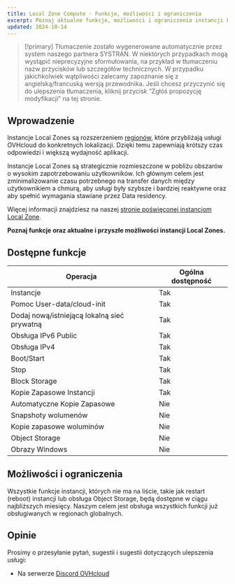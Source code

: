 ```yaml
---
title: Local Zone Compute - Funkcje, możliwości i ograniczenia
excerpt: Poznaj aktualne funkcje, możliwości i ograniczenia instancji Local Zones
updated: 2024-10-14
---
```


> [!primary]
> Tłumaczenie zostało wygenerowane automatycznie przez system naszego partnera SYSTRAN. W niektórych przypadkach mogą wystąpić nieprecyzyjne sformułowania, na przykład w tłumaczeniu nazw przycisków lub szczegółów technicznych. W przypadku jakichkolwiek wątpliwości zalecamy zapoznanie się z angielską/francuską wersją przewodnika. Jeśli chcesz przyczynić się do ulepszenia tłumaczenia, kliknij przycisk “Zgłóś propozycję modyfikacji” na tej stronie.
>

## Wprowadzenie

Instancje Local Zones są rozszerzeniem [regionów](/links/public-cloud/regions-pci), które przybliżają usługi OVHcloud do konkretnych lokalizacji. Dzięki temu zapewniają krótszy czas odpowiedzi i większą wydajność aplikacji.

Instancje Local Zones są strategicznie rozmieszczone w pobliżu obszarów o wysokim zapotrzebowaniu użytkowników. Ich głównym celem jest zminimalizowanie czasu potrzebnego na transfer danych między użytkownikiem a chmurą, aby usługi były szybsze i bardziej reaktywne oraz aby spełnić wymagania stawiane przez Data residency.

Więcej informacji znajdziesz na naszej [stronie poświęconej instancjom Local Zone](/links/public-cloud/local-zones/).

**Poznaj funkcje oraz aktualne i przyszłe możliwości instancji Local Zones.**

## Dostępne funkcje

| Operacja | Ogólna dostępność |
| --- | --- |
| Instancje | Tak |
| Pomoc User-data/cloud-init | Tak|
| Dodaj nową/istniejącą lokalną sieć prywatną | Tak |
| Obsługa IPv6 Public | Tak |
| Obsługa IPv4 | Tak |
| Boot/Start | Tak |
| Stop | Tak |
| Block Storage | Tak |
| Kopie Zapasowe Instancji | Tak |
| Automatyczne Kopie Zapasowe | Nie |
| Snapshoty wolumenów | Nie |
| Kopie zapasowe woluminów | Nie |
| Object Storage | Nie |
| Obrazy Windows | Nie |

## Możliwości i ograniczenia

Wszystkie funkcje instancji, których nie ma na liście, takie jak restart (reboot) instancji lub obsługa Object Storage, będą dostępne w ciągu najbliższych miesięcy. Naszym celem jest obsługa wszystkich funkcji już obsługiwanych w regionach globalnych.

## Opinie

Prosimy o przesyłanie pytań, sugestii i sugestii dotyczących ulepszenia usługi:

- Na serwerze [Discord OVHcloud](https://discord.gg/ovhcloud)